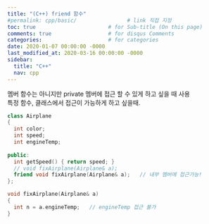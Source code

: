 ```yaml
---
title: "(C++) friend 함수"
#permalink: cpp/basic/                # link 직접 지정
toc: true                       # for Sub-title (On this page)
comments: true                  # for disqus Comments
categories:                     # for categories
date: 2020-01-07 00:00:00 -0000
last_modified_at: 2020-03-16 00:00:00 -0000
sidebar:
  title: "C++"
  nav: cpp
---
```


멤버 함수는 아니지만 private 멤버에 접근 할 수 있게 하고 싶을 때 사용<br>
특정 함수, 클래스에서 접근이 가능하게 하고 싶을때.<br>

```cpp
class Airplane
{
  int color;
  int speed;
  int engineTemp;
  
public:
  int getSpeed() { return speed; }
  // void fixAirplane(Airplane& a);
  friend void fixAirplane(Airplane& a);   // 내부 멤버에 접근가능!
};

void fixAirplane(Airplane& a)
{
  int n = a.engineTemp;   // engineTemp 접근 불가
}
```
